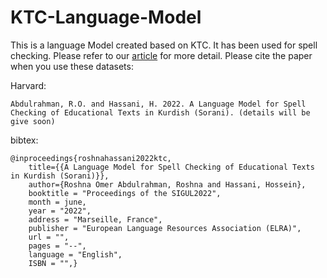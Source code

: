 # KTC-Language-Model
This is a language Model created based on KTC. It has been used for spell checking.
Please refer to our [article](http://www.lrec-conf.org/proceedings/lrec2022/workshops/SIGUL/pdf/2022.sigul-1.25.pdf) for more detail. Please cite the paper when you use these datasets:

Harvard:
```
Abdulrahman, R.O. and Hassani, H. 2022. A Language Model for Spell Checking of Educational Texts in Kurdish (Sorani). (details will be give soon)
```
bibtex:
```
@inproceedings{roshnahassani2022ktc,
    title={{A Language Model for Spell Checking of Educational Texts in Kurdish (Sorani)}}, 
    author={Roshna Omer Abdulrahman, Roshna and Hassani, Hossein},
    booktitle = "Proceedings of the SIGUL2022",
    month = june,
    year = "2022",
    address = "Marseille, France",
    publisher = "European Language Resources Association (ELRA)",
    url = "",
    pages = "--",
    language = "English",
    ISBN = "",}
```

